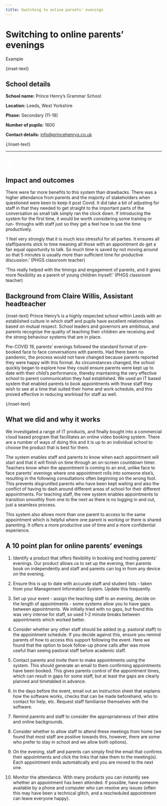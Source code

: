 ```yaml
---
title: Switching to online parents' evenings
---
```


# Switching to online parents’ evenings

<div class="resource-tag govuk-!-margin-bottom-9"><span>Example</span></div>

{inset-text}

## School details

**School name:** Prince Henry’s Grammar School

**Location:** Leeds, West Yorkshire

**Phase:** Secondary (11-18)

**Number of pupils:** 1600

**Contact details:** <info@princehenrys.co.uk>

{/inset-text}

---

<div class="govuk-grid-row dfe-width-container">
  <div class="govuk-grid-column-two-thirds">
    <div class="info-box">
      <div class="info-box__corner">
        <svg width="38" height="36" viewBox="0 0 38 36" fill="none"
          xmlns="http://www.w3.org/2000/svg">
          <path d="M14.9318 17.8874L17.4263 15.4826C14.5238 14.1964 10.9703
          14.7036 8.58264 17.0065C5.51933 19.9599 5.51933 24.7667 8.58264
          27.7211C11.6454 30.6751 16.6308 30.6751 19.6936 27.7211C22.0813 25.4189
          22.6078 21.9916 21.274 19.1928L18.7796 21.5981C19.0261 23.0026 18.5934
          24.4965 17.4716 25.5779C15.6334 27.351 12.6429 27.351 10.8048
          25.5779C8.96668 23.8054 8.96668 20.9217 10.8048 19.1497C11.9266
          18.0674 13.4759 17.6496 14.9318 17.8874Z" fill="white"/>
          <path d="M23.5967 16.9549C26.0994 21.0241 25.5393 26.372 21.9142
          29.8671C17.625 34.0032 10.6471 34.0032 6.35847 29.8671C2.06927 25.7318
          2.06927 19.0025 6.35847 14.8665C9.98249 11.3714 15.5292 10.8313 19.749
          13.2441L22.0251 11.0487C16.5284 7.48451 8.99152 8.04157 4.13578
          12.7232C-1.37859 18.0401 -1.37859 26.693 4.13578 32.0098C9.65022
          37.3279 18.6224 37.3279 24.1368 32.0098C28.9931 27.3276 29.5702
          20.0599 25.8728 14.7589L23.5967 16.9549Z" fill="white"/>
          <path d="M37.2807 5.9649C37.1633 5.66995 36.8662 5.4882 36.5298
          5.50296L31.3847 5.73569L31.6266 0.774955C31.6413 0.449987 31.4528
          0.164672 31.147 0.0503493C30.8429 -0.0628484 30.4819 0.0186399 30.2341
          0.256425L24.7438 5.55113L24.4661 11.2688L14.4847 20.8931C13.9769
          20.7821 13.4227 20.9135 13.027 21.295C12.4129 21.8871 12.4129 22.8461
          13.027 23.4383C13.6405 24.0304 14.6356 24.0304 15.2497 23.4383C15.6447
          23.0567 15.7816 22.5223 15.6664 22.0321L25.6473 12.4072L31.5761
          12.14L37.067 6.8446C37.3142 6.60633 37.3981 6.25921 37.2807 5.9649Z"
          fill="white"/>
        </svg>
      </div>
      <h2 class="govuk-heading-m">
        Impact and outcomes
      </h2>
      <p class="govuk-body">
        There were far more benefits to this system than drawbacks. There was a
        higher attendance from parents and the majority of stakeholders when
        questioned were keen to keep it post Covid. It did take a bit of
        adjusting for staff in that they needed to get straight to the important
        parts of the conversation as small talk simply ran the clock down. If
        introducing the system for the first time, it would be worth considering
        some training or run- throughs with staff just so they get a feel how to
        use the time productively.
      </p>
      <p class="govuk-body">
        ‘I feel very strongly that it is much less stressful for all parties. It
        ensures all staff/parents stick to time meaning all those with an
        appointment do get a fair equal opportunity to talk. So much time is
        saved by not moving around so that 5 minutes is usually more than
        sufficient time for productive discussion.’ (PHGS classroom teacher)
      </p>
      <p class="govuk-body">
        ‘This really helped with the timings and engagement of parents, and it
        gives more flexibility as a parent of young children myself.’ (PHGS
        classroom teacher)
      </p>
    </div>
  </div>
</div>

## Background from Claire Willis, Assistant headteacher

{inset-text}
Prince Henry’s is a highly respected school within Leeds with an established
culture in which staff and pupils have excellent relationships based on mutual
respect. School leaders and governors are ambitious, and parents recognise the
quality of teaching their children are receiving and the strong behaviour
systems that are in place.

Pre-COVID 19, parents’ evenings followed the standard format of pre-booked face
to face conversations with parents. Had there been no pandemic, the process
would not have changed because parents reported they were happy with this
format. As circumstances changed, the school quickly began to explore how they
could ensure parents were kept up to date with their child’s performance,
thereby maintaining the very effective school to parent communication they had
established. We used an IT based system that enabled parents to book
appointments with those staff they wish to see at a time that suited their home
and work schedule, and this proved effective in reducing workload for staff as
well.

{/inset-text}

## What we did and why it works

We investigated a range of IT products, and finally bought into a commercial
cloud based program that facilitates an online video booking system. There are a
number of ways of doing this and it is up to an individual school to choose the
product that is best for them.

The system enables staff and parents to know when each appointment will start
and that it will finish on time through an on-screen countdown timer. Teachers
know when the appointment is coming to an end, unlike face to face parents’
evenings where one appointment rolls into someone else’s, resulting in the
following consultations often beginning on the wrong foot. This prevents
disgruntled parents who have been kept waiting and also the conflict of having
to dash around different areas of school for their different appointments. For
teaching staff, the new system enables appointments to transition smoothly from
one to the next as there is no logging in and out, just a seamless process.

This system also allows more than one parent to access to the same appointment
which is helpful where one parent is working or there is shared parenting. It
offers a more productive use of time and a more confidential experience.

## A 10 point plan for online parents’ evenings

1. Identify a product that offers flexibility in booking and hosting parents’
   evenings. Our product allows us to set up the evening, then parents book on
   independently and staff and parents can log in from any device on the evening.

2. Ensure this is up to date with accurate staff and student lists - taken from
   your Management Information System. Update this frequently.

3. Set up your event - assign the teaching staff to an evening, decide on the
   length of appointments - some systems allow you to have gaps between
   appointments. We initially tried with no gaps, but found this was very intense
   for staff, so used 1-2 minute breaks between appointments which worked better.

4. Consider whether any other staff should be added (e.g. pastoral staff) to the
   appointment schedule. If you decide against this, ensure you remind parents of
   how to access this support following the event. Here we found that the option
   to book follow-up phone calls after was more useful than seeing pastoral staff
   before academic staff.

5. Contact parents and invite them to make appointments using the system. This
   should generate an email to them confirming appointments have been booked.
   This gives parents control of the appointment times, which can result in gaps
   for some staff, but at least the gaps are clearly planned and timetabled in
   advance.

6. In the days before the event, email out an instruction sheet that explains
   how the software works, checks that can be made beforehand, who to contact for
   help, etc. Request staff familiarise themselves with the software.

7. Remind parents and staff to consider the appropriateness of their attire and
   online backgrounds.

8. Consider whether to allow staff to attend these meetings from home (we found
   that most staff are positive towards this, however, there are some who prefer
   to stay in school and we allow both options).

9. On the evening, staff and parents can simply find the email that confirms
   their appointments and click the links that take them to the meeting(s). Each
   appointment ends automatically and you are moved to the next one.

10. Monitor the attendance. With many products you can instantly see whether an
    appointment has been attended. If possible, have someone available by a phone
    and computer who can resolve any issues (often this may have been a technical
    glitch, and a rescheduled appointment can leave everyone happy).
